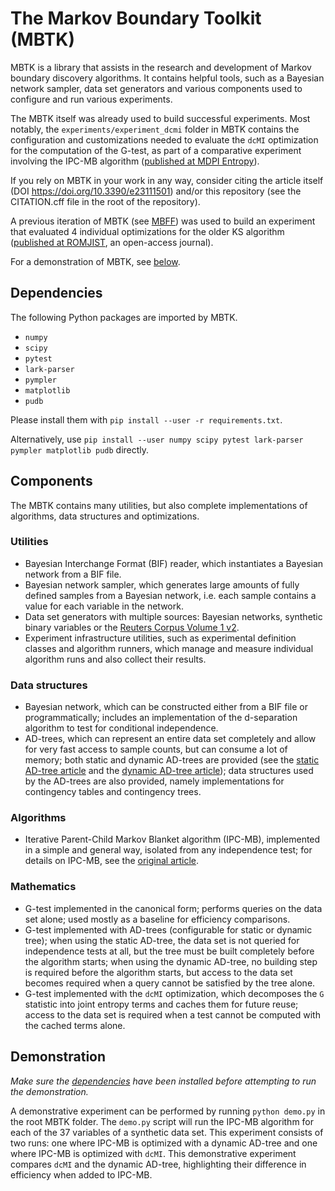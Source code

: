 # The Markov Boundary Toolkit (MBTK)

MBTK is a library that assists in the research and development of Markov boundary discovery algorithms. It contains helpful tools, such as a Bayesian network sampler, data set generators and various components used to configure and run various experiments.

The MBTK itself was already used to build successful experiments. Most notably, the `experiments/experiment_dcmi` folder in MBTK contains the configuration and customizations needed to evaluate the `dcMI` optimization for the computation of the G-test, as part of a comparative experiment involving the IPC-MB algorithm ([published at MDPI Entropy](https://www.mdpi.com/1099-4300/23/11/1501)).

If you rely on MBTK in your work in any way, consider citing the article itself (DOI https://doi.org/10.3390/e23111501) and/or this repository (see the CITATION.cff file in the root of the repository).

A previous iteration of MBTK (see [MBFF](https://github.com/camilbancioiu/MBFF)) was used to build an experiment that evaluated 4 individual optimizations for the older KS algorithm ([published at ROMJIST](https://www.romjist.ro/abstract-620.html), an open-access journal).

For a demonstration of MBTK, see [below](#demonstration).

## Dependencies

The following Python packages are imported by MBTK. 
* `numpy`
* `scipy`
* `pytest`
* `lark-parser`
* `pympler`
* `matplotlib`
* `pudb`

Please install them with `pip install --user -r requirements.txt`. 

Alternatively, use `pip install --user numpy scipy pytest lark-parser pympler matplotlib pudb` directly.

## Components

The MBTK contains many utilities, but also complete implementations of algorithms, data structures and optimizations.

### Utilities

* Bayesian Interchange Format (BIF) reader, which instantiates a Bayesian network from a BIF file.
* Bayesian network sampler, which generates large amounts of fully defined samples from a Bayesian network, i.e. each sample contains a value for each variable in the network.
* Data set generators with multiple sources: Bayesian networks, synthetic binary variables or the [Reuters Corpus Volume 1 v2](http://www.ai.mit.edu/projects/jmlr/papers/volume5/lewis04a/lyrl2004_rcv1v2_README.htm).
* Experiment infrastructure utilities, such as experimental definition classes and algorithm runners, which manage and measure individual algorithm runs and also collect their results.

### Data structures

* Bayesian network, which can be constructed either from a BIF file or programmatically; includes an implementation of the d-separation algorithm to test for conditional independence.
* AD-trees, which can represent an entire data set completely and allow for very fast access to sample counts, but can consume a lot of memory; both static and dynamic AD-trees are provided (see the [static AD-tree article](https://citeseerx.ist.psu.edu/viewdoc/summary?doi=10.1.1.72.4560) and the [dynamic AD-tree article](https://citeseerx.ist.psu.edu/viewdoc/summary?doi=10.1.1.19.64)); data structures used by the AD-trees are also provided, namely implementations for contingency tables and contingency trees.

### Algorithms

* Iterative Parent-Child Markov Blanket algorithm (IPC-MB), implemented in a simple and general way, isolated from any independence test; for details on IPC-MB, see the [original article](https://link.springer.com/chapter/10.1007%2F978-3-540-68825-9_10).

### Mathematics

* G-test implemented in the canonical form; performs queries on the data set alone; used mostly as a baseline for efficiency comparisons.
* G-test implemented with AD-trees (configurable for static or dynamic tree); when using the static AD-tree, the data set is not queried for independence tests at all, but the tree must be built completely before the algorithm starts; when using the dynamic AD-tree, no building step is required before the algorithm starts, but access to the data set becomes required when a query cannot be satisfied by the tree alone.
* G-test implemented with the `dcMI` optimization, which decomposes the `G` statistic into joint entropy terms and caches them for future reuse; access to the data set is required when a test cannot be computed with the cached terms alone.

## Demonstration

_Make sure the [dependencies](#dependencies) have been installed before attempting to run the demonstration._

A demonstrative experiment can be performed by running `python demo.py` in the root MBTK folder. The `demo.py` script will run the IPC-MB algorithm for each of the 37 variables of a synthetic data set. This experiment consists of two runs: one where IPC-MB is optimized with a dynamic AD-tree and one where IPC-MB is optimized with `dcMI`. This demonstrative experiment compares `dcMI` and the dynamic AD-tree, highlighting their difference in efficiency when added to IPC-MB.
